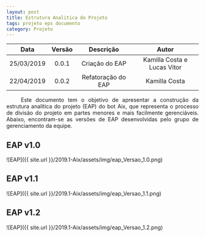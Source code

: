 ```yaml
---
layout: post
title: Estrutura Analitica do Projeto
tags: projeto eps documento
category: Projeto
---
```

| Data       | Versão | Descrição                                   | Autor            |
| :--------: | :----: | :-----------------------------------------: | :--------------: |
| 25/03/2019 | 0.0.1  | Criação do EAP                 | Kamilla Costa e Lucas Vitor   |
| 22/04/2019 | 0.0.2  | Refatoração do EAP             | Kamilla Costa    |

<p align="justify">&emsp;&emsp; Este documento tem o objetivo de apresentar a construção da estrutura analítica do projeto (EAP) do bot Aix, que representa o processo de divisão do projeto em partes menores e mais facilmente gerenciáveis. Abaixo, encontram-se as versões de EAP desenvolvidas pelo grupo de gerenciamento da equipe.</p>
<!--more-->

## EAP v1.0

![EAP]({{ site.url }}/2019.1-Aix/assets/img/eap_Versao_1.0.png)

## EAP v1.1

![EAP]({{ site.url }}/2019.1-Aix/assets/img/eap_Versao_1.1.png)

## EAP v1.2

![EAP]({{ site.url }}/2019.1-Aix/assets/img/eap_Versao_1.2.png)
